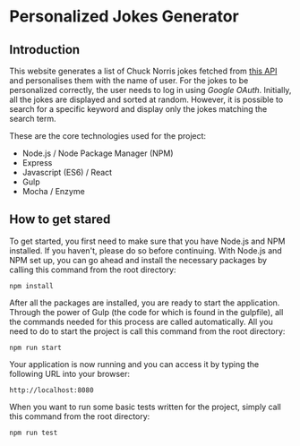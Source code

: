 # Personalized Jokes Generator

## Introduction

This website generates a list of Chuck Norris jokes fetched from [this API](https://api.icndb.com/jokes) and personalises them with the name of user. For the jokes to be personalized correctly, the user needs to log in using *Google OAuth*. Initially, all the jokes are displayed and sorted at random. However, it is possible to search for a specific keyword and display only the jokes matching the search term.

These are the core technologies used for the project:

* Node.js / Node Package Manager (NPM)
* Express
* Javascript (ES6) / React
* Gulp
* Mocha / Enzyme

## How to get stared

To get started, you first need to make sure that you have Node.js and NPM installed. If you haven't, please do so before continuing. With Node.js and NPM set up, you can go ahead and install the necessary packages by calling this command from the root directory:

    npm install

After all the packages are installed, you are ready to start the application. Through the power of Gulp (the code for which is found in the gulpfile), all the commands needed for this process are called automatically. All you need to do to start the project is call this command from the root directory:

    npm run start

Your application is now running and you can access it by typing the following URL into your browser:

    http://localhost:8080

When you want to run some basic tests written for the project, simply call this command from the root directory:

    npm run test
